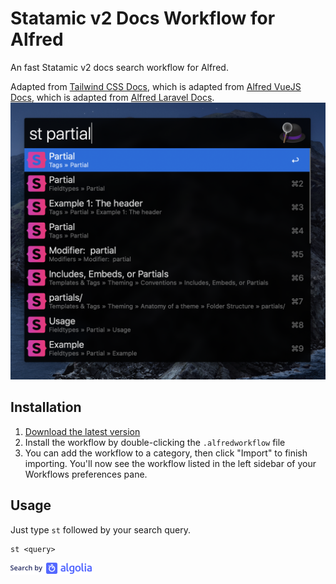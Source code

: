 # Statamic v2 Docs Workflow for Alfred

An fast Statamic v2 docs search workflow for Alfred.

Adapted from [Tailwind CSS Docs](https://github.com/clnt/alfred-tailwindcss-docs), which is adapted from [Alfred VueJS Docs](https://github.com/vmitchell85/alfred-vuejs-docs), which is adapted from [Alfred Laravel Docs](https://github.com/tillkruss/alfred-laravel-docs).
![Screenshot](screenshot.png)

## Installation

1. [Download the latest version]()
2. Install the workflow by double-clicking the `.alfredworkflow` file
3. You can add the workflow to a category, then click "Import" to finish importing. You'll now see the workflow listed in the left sidebar of your Workflows preferences pane.

## Usage

Just type `st` followed by your search query.

```
st <query>
```

![Search by Algolia](algolia.png)
